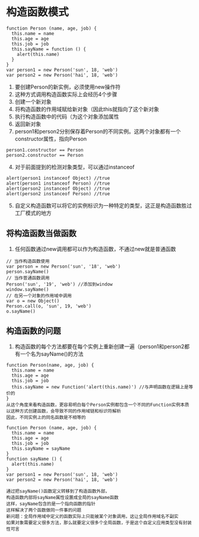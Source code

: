 # 构造函数模式
```
function Person (name, age, job) {
  this.name = name
  this.age = age
  this.job = job
  this.sayName = function () {
    alert(this.name)
  }
}
var person1 = new Person('sun', 18, 'web')
var person2 = new Person('hai', 18, 'web')
```
1. 要创建Person的新实例，必须使用new操作符
2. 这种方式调用构造函数实际上会经历4个步骤
  1. 创建一个新对象
  2. 将构造函数的作用域赋给新对象（因此this就指向了这个新对象
  3. 执行构造函数中的代码（为这个对象添加属性
  4. 返回新对象
3. person1和person2分别保存着Person的不同实例。这两个对象都有一个constructor属性，指向Person
  ```
  person1.constructor == Person
  person2.constructor == Person
  ```
4. 对于前面提到的检测对象类型，可以通过instanceof
  ```
  alert(person1 instanceof Object) //true
  alert(person1 instanceof Person) //true
  alert(person2 instanceof Object) //true
  alert(person2 instanceof Person) //true
  ```
5. 自定义构造函数可以将它的实例标识为一种特定的类型，这正是构造函数胜过工厂模式的地方

## 将构造函数当做函数
1. 任何函数通过new调用都可以作为构造函数，不通过new就是普通函数
```
// 当作构造函数使用
var person = new Person('sun', '18', 'web')
person.sayName()
// 当作普通函数调用
Person('sun', '19', 'web') //添加到window
window.sayName()
// 在另一个对象的作用域中调用
var o = new Object()
Person.call(o, 'sun', 19, 'web')
o.sayName()
```
## 构造函数的问题
1. 构造函数的每个方法都要在每个实例上重新创建一遍（person1和person2都有一个名为sayName()的方法
```
function Person(name, age, job) {
  this.name = name
  this.age = age
  this.job = job
  this.sayName = new Function('alert(this.name)') //与声明函数在逻辑上是等价的
}
从这个角度来看构造函数，更容易明白每个Person实例都包含一个不同的Function实例本质
以这种方式创建函数，会导致不同的作用域链和标识符解析
因此，不同实例上的同名函数是不相等的
```
```
function Person (name, age, job) {
  this.name = name
  this.age = age
  this.job = job
  this.sayName = sayName
}
function sayName () {
  alert(this.name)
}
var person1 = new Person('sun', 18, 'web')
var person2 = new Person('hai', 18, 'web')

通过把sayName()函数定义转移到了构造函数外部，
构造函数内部将sayName属性设置成全局的sayName函数
这样，sayName包含的是一个指向函数的指针
这样解决了两个函数做同一件事的问题
新问题：全局作用域中定义的函数实际上只能被某个对象调用，这让全局作用域名不副实
如果对象需要定义很多方法，那么就要定义很多个全局函数，于是这个自定义应用类型没有封装性可言
```